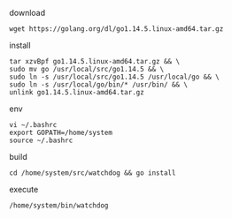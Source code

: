 download
```
wget https://golang.org/dl/go1.14.5.linux-amd64.tar.gz
```

install
```
tar xzvBpf go1.14.5.linux-amd64.tar.gz && \
sudo mv go /usr/local/src/go1.14.5 && \
sudo ln -s /usr/local/src/go1.14.5 /usr/local/go && \
sudo ln -s /usr/local/go/bin/* /usr/bin/ && \
unlink go1.14.5.linux-amd64.tar.gz
```

env
```
vi ~/.bashrc
export GOPATH=/home/system
source ~/.bashrc
```

build
```
cd /home/system/src/watchdog && go install
```

execute
```
/home/system/bin/watchdog
```
